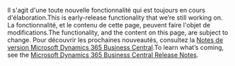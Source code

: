 <span data-ttu-id="60ed4-101">Il s'agit d'une toute nouvelle fonctionnalité qui est toujours en cours d'élaboration.</span><span class="sxs-lookup"><span data-stu-id="60ed4-101">This is early-release functionality that we’re still working on.</span></span> <span data-ttu-id="60ed4-102">La fonctionnalité, et le contenu de cette page, peuvent faire l'objet de modifications.</span><span class="sxs-lookup"><span data-stu-id="60ed4-102">The functionality, and the content on this page, are subject to change.</span></span> <span data-ttu-id="60ed4-103">Pour découvrir les prochaines nouveautés, consultez la [Notes de version Microsoft Dynamics 365 Business Central](https://go.microsoft.com/fwlink/?linkid=2047422).</span><span class="sxs-lookup"><span data-stu-id="60ed4-103">To learn what’s coming, see the [Microsoft Dynamics 365 Business Central Release Notes](https://go.microsoft.com/fwlink/?linkid=2047422).</span></span>